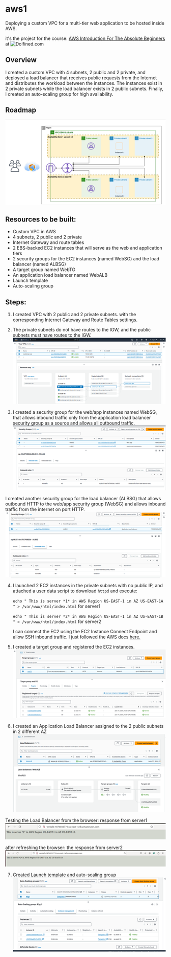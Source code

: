 # aws1
Deploying a custom VPC for a multi-tier web application to be hosted inside AWS. 

it's the project for the course: [AWS Introduction For The Absolute Beginners](https://www.dolfined.com/courses/arabic-aws-introduction-for-absolute-beginners) at ![Dolfined.com](https://www.dolfined.com/)


## Overview
I created a custom VPC with 4 subnets, 2 public and 2 private, and deployed a load balancer that receives public requests from the Internet and distributes the workload between the instances. The instances exist in 2 private subnets while the load balancer exists in 2 public subnets. Finally, I created an auto-scaling group for high availability. 


## Roadmap
![](https://github.com/Moka1302/aws1/blob/main/roadmap.png)


## Resources to be built:
- Custom VPC in AWS 
- 4 subnets, 2 public and 2 private
- Internet Gateway and route tables
- 2 EBS-backed EC2 instances that will serve as the web and application tiers
- 2 security groups for the EC2 instances (named WebSG) and the load balancer (named ALBSG)
- A target group named WebTG
- An application load balancer named WebALB
- Launch template 
- Auto-scaling group 




## Steps:
1. I created VPC with 2 public and 2 private subnets. with the corresponding Internet Gateway and Route Tables settings.
2. The private subnets do not have routes to the IGW, and the public subnets must have routes to the IGW.
![](https://github.com/Moka1302/aws1/blob/main/vpc.png)



3. I created a security group for the web/app instances named WebSG, that allows inbound traffic only from the application load balancer security group as a source and allows all outbound traffic.
![](https://github.com/Moka1302/aws1/blob/main/WebSG.png)


I created another security group for the load balancer (ALBSG) that allows outbound HTTP to the web/app security group (WebSG) and allows inbound traffic from the internet on port HTTP.
![](https://github.com/Moka1302/aws1/blob/main/ALBSG.png)



4. I launched 2 EC2 instances in the private subnets with no public IP, and attached a user data script to download `httpd` and execute:
   
   `echo " This is server *1* in AWS Region US-EAST-1 in AZ US-EAST-1A " > /var/www/html/index.html` for server1
   
   `echo " This is server *2* in AWS Region US-EAST-1 in AZ US-EAST-1B " > /var/www/html/index.html` for server2
   
   I can connect the EC2 using the EC2 Instance Connect Endpoint and allow SSH inbound traffic. I just followed the AWS docs [here.](https://docs.aws.amazon.com/AWSEC2/latest/UserGuide/connect-with-ec2-instance-connect-endpoint.html) 



5. I created a target group and registered the EC2 instances.
![](https://github.com/Moka1302/aws1/blob/main/Target%20Group.png)



6. I created an Application Load Balancer assigned to the 2 public subnets in 2 different AZ
![](https://github.com/Moka1302/aws1/blob/main/Load%20Balancer.png)

Testing the Load Balancer from the browser: response from server1
![](https://github.com/Moka1302/aws1/blob/main/response%20from%20server1.png)

after refreshing the browser: the response from server2
![](https://github.com/Moka1302/aws1/blob/main/response%20from%20server2.png)



7. Created Launch template and auto-scaling group
   ![](https://github.com/Moka1302/aws1/blob/main/auto-scaling%20group.png)

